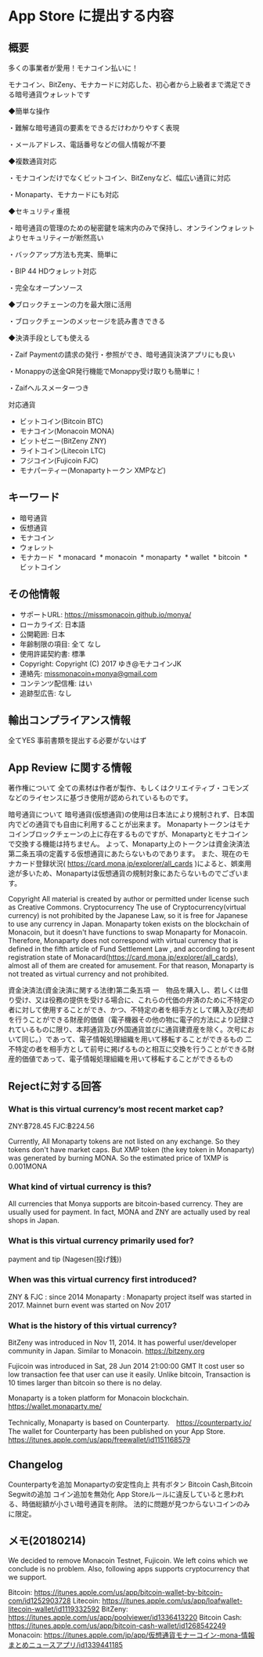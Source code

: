 # App Store に提出する内容

## 概要

多くの事業者が愛用！モナコイン払いに！

モナコイン、BitZeny、モナカードに対応した、初心者から上級者まで満足できる暗号通貨ウォレットです

◆簡単な操作

・難解な暗号通貨の要素をできるだけわかりやすく表現

・メールアドレス、電話番号などの個人情報が不要

◆複数通貨対応

・モナコインだけでなくビットコイン、BitZenyなど、幅広い通貨に対応

・Monaparty、モナカードにも対応

◆セキュリティ重視

・暗号通貨の管理のための秘密鍵を端末内のみで保持し、オンラインウォレットよりセキュリティーが断然高い

・バックアップ方法も充実、簡単に

・BIP 44 HDウォレット対応

・完全なオープンソース

◆ブロックチェーンの力を最大限に活用

・ブロックチェーンのメッセージを読み書きできる

◆決済手段としても使える

・Zaif Paymentの請求の発行・参照ができ、暗号通貨決済アプリにも良い

・Monappyの送金QR発行機能でMonappy受け取りも簡単に！

・Zaifヘルスメーターつき

対応通貨

  * ビットコイン(Bitcoin BTC)
  * モナコイン(Monacoin MONA)
  * ビットゼニー(BitZeny ZNY)
  * ライトコイン(Litecoin LTC)
  * フジコイン(Fujicoin FJC)
  * モナパーティー(Monapartyトークン XMPなど)

## キーワード

  * 暗号通貨
  * 仮想通貨
  * モナコイン
  * ウォレット
  * モナカード
  * monacard
  * monacoin
  * monaparty
  * wallet
  * bitcoin
  * ビットコイン

## その他情報
  * サポートURL: https://missmonacoin.github.io/monya/
  * ローカライズ: 日本語
  * 公開範囲: 日本
  * 年齢制限の項目: 全て なし
  * 使用許諾契約書: 標準
  * Copyright: Copyright (C) 2017 ゆき@モナコインJK
  * 連絡先: missmonacoin+monya@gmail.com
  * コンテンツ配信権: はい
  * 追跡型広告: なし

## 輸出コンプライアンス情報

全てYES
事前書類を提出する必要がないはず

## App Review に関する情報

著作権について
全ての素材は作者が製作、もしくはクリエイティブ・コモンズなどのライセンスに基づき使用が認められているものです。

暗号通貨について
暗号通貨(仮想通貨)の使用は日本法により規制されず、日本国内でどの通貨でも自由に利用することが出来ます。
Monapartyトークンはモナコインブロックチェーンの上に存在するものですが、Monapartyとモナコインで交換する機能は持ちません。
よって、Monaparty上のトークンは資金決済法第二条五項の定義する仮想通貨にあたらないものであります。
また、現在のモナカード登録状況( https://card.mona.jp/explorer/all_cards )によると、娯楽用途が多いため、Monapartyは仮想通貨の規制対象にあたらないものでございます。

Copyright
All material is created by author or permitted under license such as Creative Commons.
Cryptocurrency
The use of Cryptocurrency(virtual currency) is not prohibited by the Japanese Law, so it is free for Japanese to use any currency in Japan.
Monaparty token exists on the blockchain of Monacoin, but it doesn't have functions to swap Monaparty for Monacoin. Therefore, Monaparty does not correspond with virtual currency that is defined in the fifth article of Fund Settlement Law , and according to present registration state of Monacard(https://card.mona.jp/explorer/all_cards), almost all of them are created for amusement.  For that reason, Monaparty is not treated as virtual currency and not prohibited.

資金決済法(資金決済に関する法律)第二条五項
一　物品を購入し、若しくは借り受け、又は役務の提供を受ける場合に、これらの代価の弁済のために不特定の者に対して使用することができ、かつ、不特定の者を相手方として購入及び売却を行うことができる財産的価値（電子機器その他の物に電子的方法により記録されているものに限り、本邦通貨及び外国通貨並びに通貨建資産を除く。次号において同じ。）であって、電子情報処理組織を用いて移転することができるもの
二　不特定の者を相手方として前号に掲げるものと相互に交換を行うことができる財産的価値であって、電子情報処理組織を用いて移転することができるもの

## Rejectに対する回答

### What is this virtual currency’s most recent market cap?

ZNY:฿728.45
FJC:฿224.56

Currently, All Monaparty tokens are not listed on any exchange.
So they tokens don't have market caps.
But XMP token (the key token in Monaparty) was generated by burning MONA.
So the estimated price of 1XMP is 0.001MONA

### What kind of virtual currency is this?

All currencies that Monya supports are bitcoin-based currency.
They are usually used for payment. In fact, MONA and ZNY are actually used by real shops in Japan.

### What is this virtual currency primarily used for?

payment and tip (Nagesen(投げ銭))

### When was this virtual currency first introduced?

ZNY & FJC : since 2014
Monaparty : Monaparty project itself was started in 2017.
Mainnet burn event was started on Nov 2017

### What is the history of this virtual currency?

BitZeny was introduced in Nov 11, 2014.
It has powerful user/developer community in Japan. Similar to Monacoin.
https://bitzeny.org

Fujicoin was introduced in Sat, 28 Jun 2014 21:00:00 GMT
It cost user so low transaction fee that user can use it easily.
Unlike bitcoin, Transaction is 10 times larger than bitcoin so there is no delay.

Monaparty is a token platform for Monacoin blockchain.
https://wallet.monaparty.me/

Technically, Monaparty is based on Counterparty.　https://counterparty.io/
The wallet for Counterparty has been published on your App Store. 
https://itunes.apple.com/us/app/freewallet/id1151168579

## Changelog

Counterpartyを追加
Monapartyの安定性向上
共有ボタン
Bitcoin Cash,Bitcoin Segwitの追加
コイン追加を無効化
App Storeルールに違反していると思われる、時価総額が小さい暗号通貨を削除。
法的に問題が見つからないコインのみに限定。

## メモ(20180214)

We decided to remove Monacoin Testnet, Fujicoin. We left coins which we conclude is no problem.
Also, following apps supports cryptocurrency that we support.

Bitcoin: https://itunes.apple.com/us/app/bitcoin-wallet-by-bitcoin-com/id1252903728
Litecoin: https://itunes.apple.com/us/app/loafwallet-litecoin-wallet/id1119332592
BitZeny: https://itunes.apple.com/us/app/poolviewer/id1336413220
Bitcoin Cash: https://itunes.apple.com/us/app/bitcoin-cash-wallet/id1268542249
Monacoin: https://itunes.apple.com/jp/app/仮想通貨モナーコイン-mona-情報まとめニュースアプリ/id1339441185
